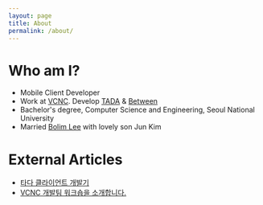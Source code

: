 ```yaml
---
layout: page
title: About
permalink: /about/
---
```


# Who am I?

- Mobile Client Developer
- Work at [VCNC](http://engineering.vcnc.co.kr/). Develop [TADA](https://tadatada.com/) & [Between](https://between.us)
- Bachelor's degree, Computer Science and Engineering, Seoul National University
- Married [Bolim Lee](https://www.facebook.com/profile.php?id=100010851340639) with lovely son Jun Kim

# External Articles

- [타다 클라이언트 개발기](http://engineering.vcnc.co.kr/2019/05/tada-client-development/)
- [VCNC 개발팀 워크숍을 소개합니다.](http://engineering.vcnc.co.kr/2019/01/vcnc-workshop-for-developers/)